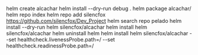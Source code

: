
helm create alcachar
helm install --dry-run debug .
helm package alcachar/
helm repo index
helm repo add silencfox https://github.com/silencfox/Dev_Project
helm search repo pelado
helm install --dry-run helm silencfox/alcachar
helm install helm silencfox/alcachar
helm uninstall helm
helm install helm silencfox/alcachar --set healthcheck.livenessProbe.path=/ --set healthcheck.readinessProbe.path=/

